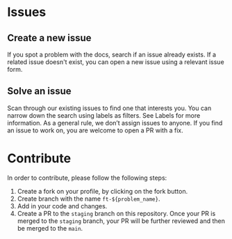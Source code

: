 # Issues

## Create a new issue
If you spot a problem with the docs, search if an issue already exists. If a related issue doesn't exist, you can open a new issue using a relevant issue form.

## Solve an issue

Scan through our existing issues to find one that interests you. You can narrow down the search using labels as filters. See Labels for more information. As a general rule, we don’t assign issues to anyone. If you find an issue to work on, you are welcome to open a PR with a fix.

# Contribute
In order to contribute, please follow the following steps:
1. Create a fork on your profile, by clicking on the fork button.
2. Create branch with the name `ft-${problem_name}`.
3. Add in your code and changes.
4. Create a PR to the `staging` branch on this repository.
Once your PR is merged to the `staging` branch, your PR will be further reviewed and then be merged to the `main`. 
